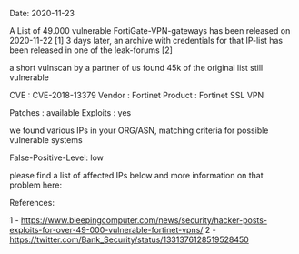 Date: 2020-11-23

A List of 49.000 vulnerable FortiGate-VPN-gateways
has been released on 2020-11-22 [1]
3 days later, an archive with credentials
for that IP-list has been released in one
of the leak-forums [2]

a short vulnscan by a partner of us 
found 45k of the original list still vulnerable
 


CVE       : CVE-2018-13379
Vendor    : Fortinet
Product   : Fortinet SSL VPN 

Patches   : available
Exploits  : yes


we found various IPs in your ORG/ASN,
matching criteria for possible vulnerable systems


False-Positive-Level: low


please find a list of affected IPs below
and more information on that problem here:

References:

1 - https://www.bleepingcomputer.com/news/security/hacker-posts-exploits-for-over-49-000-vulnerable-fortinet-vpns/
2 - https://twitter.com/Bank_Security/status/1331376128519528450 



 

